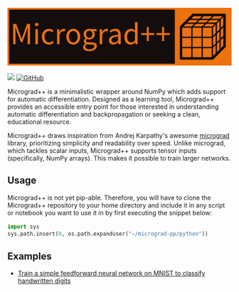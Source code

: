 <p align="center">
  <img alt="micrograd_pp" src="https://raw.githubusercontent.com/parsiad/micrograd-pp/main/logo.png">
</p>

![](https://github.com/parsiad/micrograd-pp/actions/workflows/tox.yml/badge.svg)
<a href="https://github.com/parsiad/micrograd-pp"><img alt="GitHub" src="https://img.shields.io/badge/github-%23121011.svg?logo=github"></a>

Micrograd++ is a minimalistic wrapper around NumPy which adds support for automatic differentiation.
Designed as a learning tool, Micrograd++ provides an accessible entry point for those interested in understanding automatic differentiation and backpropagation or seeking a clean, educational resource.

Micrograd++ draws inspiration from Andrej Karpathy's awesome [micrograd](https://github.com/karpathy/micrograd) library, prioritizing simplicity and readability over speed.
Unlike micrograd, which tackles scalar inputs, Micrograd++ supports tensor inputs (specifically, NumPy arrays).
This makes it possible to train larger networks.

## Usage

Micrograd++ is not yet pip-able.
Therefore, you will have to clone the Micrograd++ repository to your home directory and include it in any script or notebook you want to use it in by first executing the snippet below:

```python
import sys
sys.path.insert(0, os.path.expanduser("~/micrograd-pp/python"))
```

## Examples

* [Train a simple feedforward neural network on MNIST to classify handwritten digits](https://nbviewer.org/github/parsiad/micrograd-pp/blob/main/examples/mnist.ipynb)
